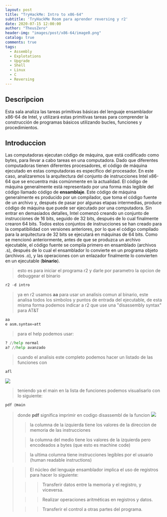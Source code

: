 ```yaml
---
layout: post
title: "TryHackMe: Intro to x86-64"
subtitle: 'TryHackMe Room para aprender reversing y r2'
date: 2020-07-15 12:00:00
author: "TheusZero"
header-img: "images/post/x86-64/image0.png"
catalog: true
comments: true
tags:
  - Assembly
  - Explotations
  - Upgrade
  - Shell
  - Linux
  - C
  - Reversing
---
```


## Descripcion

Esta sala analiza las tareas primitivas básicas del lenguaje ensamblador x86-64 de Intel, y utilizará estas primitivas tareas para comprender la construcción de programas básicos utilizando bucles, funciones y procedimientos.

## Introduccion

Las computadoras ejecutan código de máquina, que está codificado como bytes, para llevar a cabo tareas en una computadora. Dado que diferentes computadoras tienen diferentes procesadores, el código de máquina ejecutado en estas computadoras es específico del procesador. En este caso, analizaremos la arquitectura del conjunto de instrucciones Intel x86-64 que se encuentra más comúnmente en la actualidad. El código de máquina generalmente está representado por una forma más legible del código llamado código de **ensamblaje**. Este código de máquina generalmente es producido por un compilador, que toma el código fuente de un archivo y, después de pasar por algunas etapas intermedias, produce código de máquina que puede ser ejecutado por una computadora. Sin entrar en demasiados detalles, Intel comenzó creando un conjunto de instrucciones de 16 bits, seguido de 32 bits, después de lo cual finalmente crearon 64 bits. Todos estos conjuntos de instrucciones se han creado para la compatibilidad con versiones anteriores, por lo que el código compilado para la arquitectura de 32 bits se ejecutará en máquinas de 64 bits. Como se mencionó anteriormente, antes de que se produzca un archivo ejecutable, el código fuente se compila primero en ensamblado (archivos .s), después de lo cual el ensamblador lo convierte en un programa objeto (archivos .o), y las operaciones con un enlazador finalmente lo convierten en un ejecutable (**binario**).

> esto es para iniciar el programa r2 y darle por parametro la opcion de debuggear el binario
```Python
r2 -d intro
```

> ya en r2 usamos **aa** para usar un analisis comun al binario, este analisa todos los simbolos y puntos de entrada del ejecutable, de esta misma forma podemos indicar a r2 que use una "disassembly syntax"  para AT&T
```Python
aa
e asm.syntax=att
```

> para el help podemos usar:
```Python
? //help normal
a? //help avanzado
```

> cuando el analisis este completo podemos hacer un listado de las funciones con
```Python
afl
```
![](/TheusZero/images/post/x86-64/afl.png)

> teniendo ya el main en la lista de funciones podemos visualisarlo con lo siguiente:
```Python
pdf @main
```
> donde **pdf** significa imprimir en codigo disassembl de la funcion
![](/TheusZero/images/post/x86-64/pdf.png)
>> la columna de la izquierda tiene los valores de la direccion de memoria de las instrucciones
>
>> la columna del medio tiene los valores de la izquierda pero encodeados a bytes (que esto es machine code)
>
>> la ultima columna tiene instrucciones legibles por el usuario (human readable instructions)

>> El núcleo del lenguaje ensamblador implica el uso de registros para hacer lo siguiente: 
>
>>> Transferir datos entre la memoria y el registro, y viceversa.
>
>>> Realizar operaciones aritméticas en registros y datos.
>
>>> Transferir el control a otras partes del programa.
>